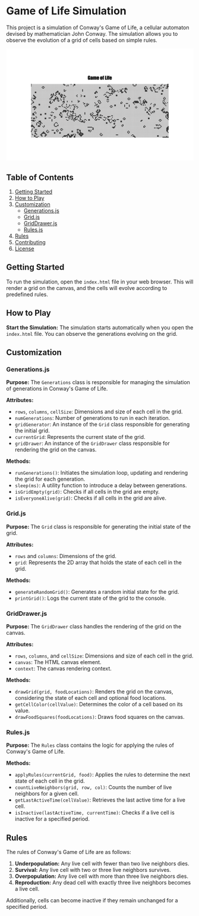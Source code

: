 # Game of Life Simulation

This project is a simulation of Conway's Game of Life, a cellular automaton devised by mathematician John Conway. The simulation allows you to observe the evolution of a grid of cells based on simple rules.

![Game Of Life](./screenshot.png)

## Table of Contents

1. [Getting Started](#getting-started)
2. [How to Play](#how-to-play)
3. [Customization](#customization)
   - [Generations.js](#generationsjs)
   - [Grid.js](#gridjs)
   - [GridDrawer.js](#griddrawerjs)
   - [Rules.js](#rulesjs)
4. [Rules](#rules)
5. [Contributing](#contributing)
6. [License](#license)

## Getting Started

To run the simulation, open the `index.html` file in your web browser. This will render a grid on the canvas, and the cells will evolve according to predefined rules.

## How to Play

**Start the Simulation:**
The simulation starts automatically when you open the `index.html` file. You can observe the generations evolving on the grid.

## Customization

### Generations.js

**Purpose:**
The `Generations` class is responsible for managing the simulation of generations in Conway's Game of Life.

**Attributes:**
- `rows`, `columns`, `cellSize`: Dimensions and size of each cell in the grid.
- `numGenerations`: Number of generations to run in each iteration.
- `gridGenerator`: An instance of the `Grid` class responsible for generating the initial grid.
- `currentGrid`: Represents the current state of the grid.
- `gridDrawer`: An instance of the `GridDrawer` class responsible for rendering the grid on the canvas.

**Methods:**
- `runGenerations()`: Initiates the simulation loop, updating and rendering the grid for each generation.
- `sleep(ms)`: A utility function to introduce a delay between generations.
- `isGridEmpty(grid)`: Checks if all cells in the grid are empty.
- `isEveryoneAlive(grid)`: Checks if all cells in the grid are alive.

### Grid.js

**Purpose:**
The `Grid` class is responsible for generating the initial state of the grid.

**Attributes:**
- `rows` and `columns`: Dimensions of the grid.
- `grid`: Represents the 2D array that holds the state of each cell in the grid.

**Methods:**
- `generateRandomGrid()`: Generates a random initial state for the grid.
- `printGrid()`: Logs the current state of the grid to the console.

### GridDrawer.js

**Purpose:**
The `GridDrawer` class handles the rendering of the grid on the canvas.

**Attributes:**
- `rows`, `columns`, and `cellSize`: Dimensions and size of each cell in the grid.
- `canvas`: The HTML canvas element.
- `context`: The canvas rendering context.

**Methods:**
- `drawGrid(grid, foodLocations)`: Renders the grid on the canvas, considering the state of each cell and optional food locations.
- `getCellColor(cellValue)`: Determines the color of a cell based on its value.
- `drawFoodSquares(foodLocations)`: Draws food squares on the canvas.

### Rules.js

**Purpose:**
The `Rules` class contains the logic for applying the rules of Conway's Game of Life.

**Methods:**
- `applyRules(currentGrid, food)`: Applies the rules to determine the next state of each cell in the grid.
- `countLiveNeighbors(grid, row, col)`: Counts the number of live neighbors for a given cell.
- `getLastActiveTime(cellValue)`: Retrieves the last active time for a live cell.
- `isInactive(lastActiveTime, currentTime)`: Checks if a live cell is inactive for a specified period.

## Rules

The rules of Conway's Game of Life are as follows:

1. **Underpopulation:** Any live cell with fewer than two live neighbors dies.
2. **Survival:** Any live cell with two or three live neighbors survives.
3. **Overpopulation:** Any live cell with more than three live neighbors dies.
4. **Reproduction:** Any dead cell with exactly three live neighbors becomes a live cell.

Additionally, cells can become inactive if they remain unchanged for a specified period.
